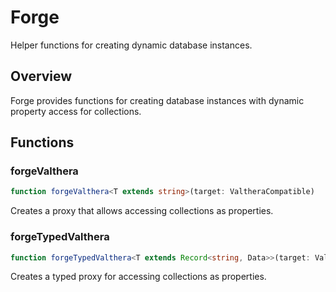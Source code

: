 # Forge

Helper functions for creating dynamic database instances.

## Overview

Forge provides functions for creating database instances with dynamic property access for collections.

## Functions

### forgeValthera

```typescript
function forgeValthera<T extends string>(target: ValtheraCompatible)
```

Creates a proxy that allows accessing collections as properties.

### forgeTypedValthera

```typescript
function forgeTypedValthera<T extends Record<string, Data>>(target: ValtheraCompatible)
```

Creates a typed proxy for accessing collections as properties.